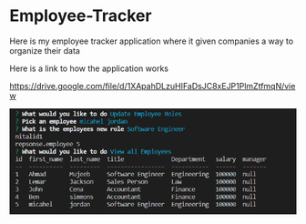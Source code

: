 # Employee-Tracker

Here is my employee tracker application where it given companies a way to organize their data

Here is a link to how the application works 

https://drive.google.com/file/d/1XApahDLzuHIFaDsJC8xEJP1PlmZtfmqN/view

<img src = "employee.PNG">
